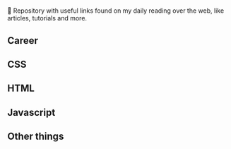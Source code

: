 # <Awesome-links>
:memo: Repository with useful links found on my daily reading over the web, like articles, tutorials and more.

## Career

## CSS

## HTML

## Javascript

## Other things
